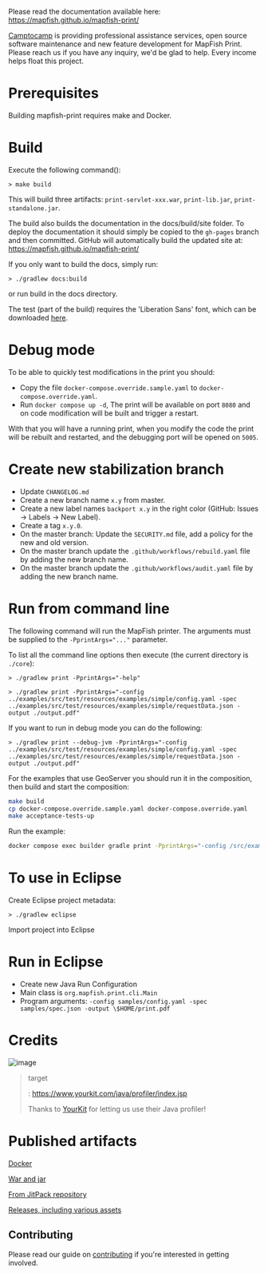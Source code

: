 Please read the documentation available here: <https://mapfish.github.io/mapfish-print/>

[Camptocamp](https://www.camptocamp.com) is providing professional assistance services, open source software maintenance and new feature development for MapFish Print. Please reach us if you have any inquiry, we'd be glad to help. Every income helps float this project.

# Prerequisites

Building mapfish-print requires make and Docker.

# Build

Execute the following command():

```{.sourceCode .}
> make build
```

This will build three artifacts: `print-servlet-xxx.war`, `print-lib.jar`, `print-standalone.jar`.

The build also builds the documentation in the docs/build/site folder. To deploy the documentation it should
simply be copied to the `gh-pages` branch and then committed. GitHub will automatically build the updated site
at: <https://mapfish.github.io/mapfish-print/>

If you only want to build the docs, simply run:

```{.sourceCode .}
> ./gradlew docs:build
```

or run build in the docs directory.

<div class="admonition note">

The test (part of the build) requires the 'Liberation Sans' font, which can be downloaded
[here](https://www.fontsquirrel.com/fonts/Liberation-Sans).

</div>

# Debug mode

To be able to quickly test modifications in the print you should:

- Copy the file `docker-compose.override.sample.yaml` to `docker-compose.override.yaml`.
- Run `docker compose up -d`,
  The print will be available on port `8080` and on code modification will be built and trigger a restart.

With that you will have a running print, when you modify the code the print will be rebuilt and restarted,
and the debugging port will be opened on `5005`.

# Create new stabilization branch

- Update `CHANGELOG.md`
- Create a new branch name `x.y` from master.
- Create a new label names `backport x.y` in the right color (GitHub: Issues -> Labels -> New Label).
- Create a tag `x.y.0`.
- On the master branch: Update the `SECURITY.md` file, add a policy for the new and old version.
- On the master branch update the `.github/workflows/rebuild.yaml` file by adding the new branch name.
- On the master branch update the `.github/workflows/audit.yaml` file by adding the new branch name.

# Run from command line

The following command will run the MapFish printer. The arguments must be supplied to the `-PprintArgs="..."`
parameter.

To list all the command line options then execute (the current directory is `./core`):

```{.sourceCode .}
> ./gradlew print -PprintArgs="-help"
```

```{.sourceCode .}
> ./gradlew print -PprintArgs="-config ../examples/src/test/resources/examples/simple/config.yaml -spec ../examples/src/test/resources/examples/simple/requestData.json -output ./output.pdf"
```

If you want to run in debug mode you can do the following:

```{.sourceCode .}
> ./gradlew print --debug-jvm -PprintArgs="-config ../examples/src/test/resources/examples/simple/config.yaml -spec ../examples/src/test/resources/examples/simple/requestData.json -output ./output.pdf"
```

For the examples that use GeoServer you should run it in the composition, then build and start the composition:

```bash
make build
cp docker-compose.override.sample.yaml docker-compose.override.yaml
make acceptance-tests-up
```

Run the example:

```bash
docker compose exec builder gradle print -PprintArgs="-config /src/examples/src/test/resources/examples/simple/config.yaml -spec /src/examples/src/test/resources/examples/simple/requestData.json -output /src/examples/output.pdf"
```

# To use in Eclipse

Create Eclipse project metadata:

```{.sourceCode .}
> ./gradlew eclipse
```

Import project into Eclipse

# Run in Eclipse

- Create new Java Run Configuration
- Main class is `org.mapfish.print.cli.Main`
- Program arguments: `-config samples/config.yaml -spec samples/spec.json -output \$HOME/print.pdf`

# Credits

![image](https://www.yourkit.com/images/yklogo.png)

> target
>
> : <https://www.yourkit.com/java/profiler/index.jsp>
>
> Thanks to [YourKit](https://www.yourkit.com/java/profiler/index.jsp) for letting us use their Java profiler!

# Published artifacts

[Docker](https://hub.docker.com/r/camptocamp/mapfish_print)

[War and jar](https://github.com/orgs/mapfish/packages)

[From JitPack repository](https://jitpack.io/#mapfish/mapfish-print)

[Releases, including various assets](https://github.com/mapfish/mapfish-print/releases)

## Contributing

Please read our guide on [contributing](CONTRIBUTING.md) if you're interested in getting involved.
